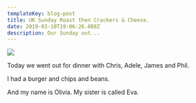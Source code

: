 ```yaml
---
templateKey: blog-post
title: UK Sunday Roast then Crackers & Cheese.
date: 2019-03-10T19:06:26.888Z
description: Our Sunday out...
---
```

![](/img/products-grid2.jpg)

Today we went out for dinner with Chris, Adele, James and Phil.

I had a burger and chips and beans.

And my name is Olivia.  My sister is called Eva.
